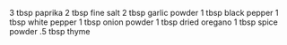 3 tbsp paprika
2 tbsp fine salt
2 tbsp garlic powder
1 tbsp black pepper
1 tbsp white pepper
1 tbsp onion powder
1 tbsp dried oregano
1 tbsp spice powder
.5 tbsp thyme
